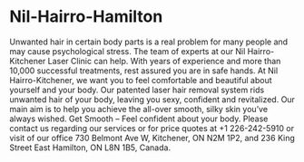 # Nil-Hairro-Hamilton
Unwanted hair in certain body parts is a real problem for many people and may cause psychological stress. The team of experts at our Nil Hairro-Kitchener Laser Clinic can help. With years of experience and more than 10,000 successful treatments, rest assured you are in safe hands. At Nil Hairro-Kitchener, we want you to feel comfortable and beautiful about yourself and your body. Our patented laser hair removal system rids unwanted hair of your body, leaving you sexy, confident and revitalized. Our main aim is to help you achieve the all-over smooth, silky skin you’ve always wished. Get Smooth – Feel confident about your body. Please contact us regarding our services or for price quotes at +1 226-242-5910 or visit of our office 730 Belmont Ave W, Kitchener, ON N2M 1P2, and 236 King Street East Hamilton, ON L8N 1B5, Canada.
